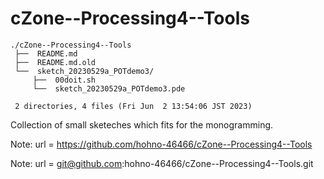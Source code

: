 # cZone--Processing4--Tools

    ./cZone--Processing4--Tools
     ├──  README.md
     ├──  README.md.old
     └──  sketch_20230529a_POTdemo3/
         ├──  00doit.sh
         └──  sketch_20230529a_POTdemo3.pde
     
     2 directories, 4 files (Fri Jun  2 13:54:06 JST 2023)


Collection of small sketeches which fits for the monogramming.

Note:   url = https://github.com/hohno-46466/cZone--Processing4--Tools

Note:   url = git@github.com:hohno-46466/cZone--Processing4--Tools.git
